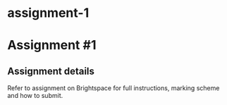 # assignment-1
# Assignment #1

## Assignment details

Refer to assignment on Brightspace for full instructions, marking scheme and how to submit.
